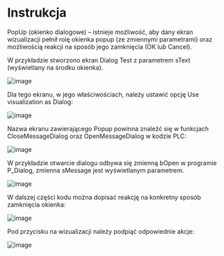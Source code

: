 # Instrukcja

PopUp (okienko dialogowe) – istnieje możliwość, aby dany ekran wizualizacji pełnił rolę okienka popup (ze zmiennymi parametrami) oraz możliwością reakcji na sposób jego zamknięcia (OK lub Cancel). 

W przykładzie stworzono ekran Dialog Test z parametrem sText (wyświetlany na środku okienka).

![image](https://github.com/BA-PL/PLC-HMI/assets/155453679/521a825a-cfe8-4c63-9d6e-8371d715ffa1)

Dla tego ekranu, w jego właściwościach, należy ustawić opcję Use visualization as Dialog:

![image](https://github.com/BA-PL/PLC-HMI/assets/155453679/d1b6892f-1221-4bb8-ac52-bc45404e69b5)

Nazwa  ekranu  zawierającego  Popup  powinna  znaleźć  się  w  funkcjach  CloseMessageDialog  oraz OpenMessageDialog w kodzie PLC:

![image](https://github.com/BA-PL/PLC-HMI/assets/155453679/50742e13-2ae1-4b18-941f-334431005284)

W przykładzie otwarcie dialogu odbywa się zmienną bOpen w programie P_Dialog, zmienna sMessage jest wyświetlanym parametrem.

![image](https://github.com/BA-PL/PLC-HMI/assets/155453679/8fe7cdc0-c2c3-4c3f-a993-c667d713101e)

W dalszej części kodu można dopisać reakcję na konkretny sposób zamknięcia okienka:

![image](https://github.com/BA-PL/PLC-HMI/assets/155453679/4b7b8086-08cf-4c32-912c-6ade89f97ff4)

Pod przycisku na wizualizacji należy podpiąć odpowiednie akcje:

![image](https://github.com/BA-PL/PLC-HMI/assets/155453679/0b512733-024d-4774-b9c1-423aa678a127)
